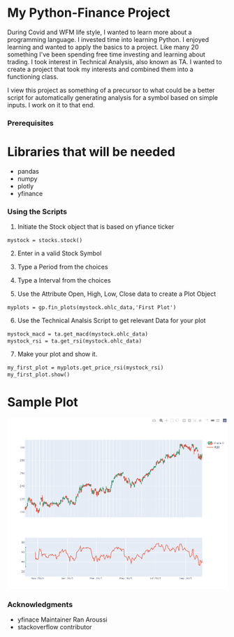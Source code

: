 # My Python-Finance Project

During Covid and WFM life style, I wanted to learn more about a programming language. I invested time into learning Python. I enjoyed learning and wanted to apply the basics to a project. Like many 20 something I've been spending free time investing and learning about trading. I took interest in Technical Analysis, also known as TA. I wanted to create a project that took my interests and combined them into a functioning class.

I view this project as something of a precursor to what could be a better script for automatically generating analysis for a symbol based on simple inputs. I work on it to that end. 


### Prerequisites

# Libraries that will be needed

- pandas 
- numpy
- plotly
- yfinance


### Using the Scripts

1. Initiate the Stock object that is based on yfiance ticker

```
mystock = stocks.stock()
```

2. Enter in a valid Stock Symbol

3. Type a Period from the choices

4. Type a Interval from the choices

5. Use the Attribute Open, High, Low, Close data to create a Plot Object
```
myplots = gp.fin_plots(mystock.ohlc_data,'First Plot')
```
6. Use the Technical Analsis Script to get relevant Data for your plot
```
mystock_macd = ta.get_macd(mystock.ohlc_data)
mystock_rsi = ta.get_rsi(mystock.ohlc_data)
```
7. Make your plot and show it.
```
my_first_plot = myplots.get_price_rsi(mystock_rsi)
my_first_plot.show()
```

# Sample Plot

![This is an image](https://github.com/sheehanm4/myFinanceProject/blob/dc9da5c0817f1ffc4a2f7529063af541ff7b6a95/sample.png)


### Acknowledgments

* yfinace Maintainer Ran Aroussi
* stackoverflow contributor 


